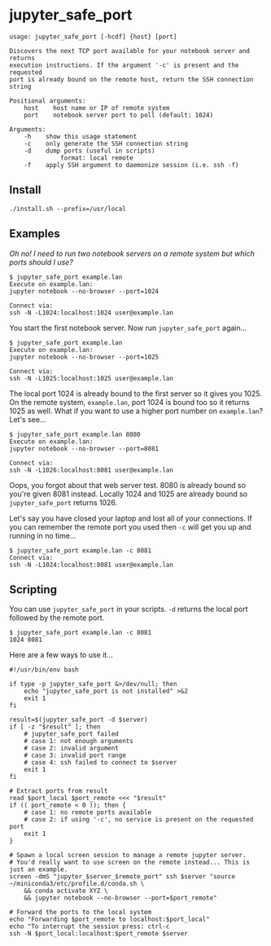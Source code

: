 # jupyter_safe_port

```
usage: jupyter_safe_port [-hcdf] {host} [port]

Discovers the next TCP port available for your notebook server and returns
execution instructions. If the argument '-c' is present and the requested
port is already bound on the remote host, return the SSH connection string

Positional arguments:
    host    host name or IP of remote system
    port    notebook server port to poll (default: 1024)

Arguments:
    -h    show this usage statement
    -c    only generate the SSH connection string
    -d    dump ports (useful in scripts)
              format: local remote
    -f    apply SSH argument to daemonize session (i.e. ssh -f)
```

## Install

```
./install.sh --prefix=/usr/local
```

## Examples

_Oh no! I need to run two notebook servers on a remote system but which ports should I use?_

```
$ jupyter_safe_port example.lan
Execute on example.lan:
jupyter notebook --no-browser --port=1024

Connect via:
ssh -N -L1024:localhost:1024 user@example.lan
```

You start the first notebook server. Now run `jupyter_safe_port` again...

```
$ jupyter_safe_port example.lan
Execute on example.lan:
jupyter notebook --no-browser --port=1025

Connect via:
ssh -N -L1025:localhost:1025 user@example.lan
```

The local port 1024 is already bound to the first server so it gives you 1025. On the remote system, `example.lan`, port 1024 is bound too so it returns 1025 as well. What if you want to use a higher port number on `example.lan`? Let's see...

```
$ jupyter_safe_port example.lan 8080
Execute on example.lan:
jupyter notebook --no-browser --port=8081

Connect via:
ssh -N -L1026:localhost:8081 user@example.lan
```

Oops, you forgot about that web server test. 8080 is already bound so you're given 8081 instead. Locally 1024 and 1025 are already bound so `jupyter_safe_port` returns 1026.

Let's say you have closed your laptop and lost all of your connections. If you can remember the remote port you used then `-c` will get you up and running in no time...
 
```
$ jupyter_safe_port example.lan -c 8081
Connect via:
ssh -N -L1024:localhost:8081 user@example.lan
```

## Scripting

You can use `jupyter_safe_port` in your scripts. `-d` returns the local port followed by the remote port.

```
$ jupyter_safe_port example.lan -c 8081
1024 8081
```

Here are a few ways to use it...

```shell
#!/usr/bin/env bash

if type -p jupyter_safe_port &>/dev/null; then
    echo "jupyter_safe_port is not installed" >&2
    exit 1
fi

result=$(jupyter_safe_port -d $server)
if [ -z "$result" ]; then
    # jupyter_safe_port failed
    # case 1: not enough arguments
    # case 2: invalid argument
    # case 3: invalid port range
    # case 4: ssh failed to connect to $server
    exit 1
fi

# Extract ports from result
read $port_local $port_remote <<< "$result"
if (( port_remote < 0 )); then {
    # case 1: no remote ports available
    # case 2: if using '-c', no service is present on the requested port
    exit 1
}

# Spawn a local screen session to manage a remote jupyter server.
# You'd really want to use screen on the remote instead... This is just an example.
screen -dmS "jupyter_$server_$remote_port" ssh $server "source ~/miniconda3/etc/profile.d/conda.sh \
    && conda activate XYZ \
    && jupyter notebook --no-browser --port=$port_remote"

# Forward the ports to the local system
echo "Forwarding $port_remote to localhost:$port_local"
echo "To interrupt the session press: ctrl-c
ssh -N $port_local:localhost:$port_remote $server
```
